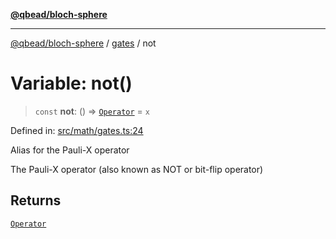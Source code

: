 [**@qbead/bloch-sphere**](../../../../index.md)

***

[@qbead/bloch-sphere](../../../../index.md) / [gates](../index.md) / not

# Variable: not()

> `const` **not**: () => [`Operator`](../../../../classes/Operator.md) = `x`

Defined in: [src/math/gates.ts:24](https://github.com/qbead/bloch-sphere/blob/7e0f69cf2dad7ff45291f70228526b02e73614bb/src/math/gates.ts#L24)

Alias for the Pauli-X operator

The Pauli-X operator (also known as NOT or bit-flip operator)

## Returns

[`Operator`](../../../../classes/Operator.md)
